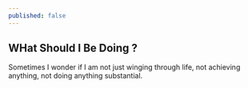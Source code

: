 ```yaml
---
published: false
---
```

## WHat Should I Be Doing ?
Sometimes I wonder if I am not just winging through life, not achieving anything, not doing anything substantial. 


